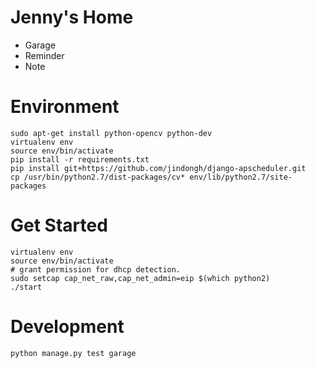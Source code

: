 # Jenny's Home
* Garage
* Reminder
* Note

# Environment
```
sudo apt-get install python-opencv python-dev
virtualenv env
source env/bin/activate
pip install -r requirements.txt
pip install git+https://github.com/jindongh/django-apscheduler.git
cp /usr/bin/python2.7/dist-packages/cv* env/lib/python2.7/site-packages

```
# Get Started
```
virtualenv env
source env/bin/activate
# grant permission for dhcp detection.
sudo setcap cap_net_raw,cap_net_admin=eip $(which python2)
./start
```

# Development
```
python manage.py test garage
```
